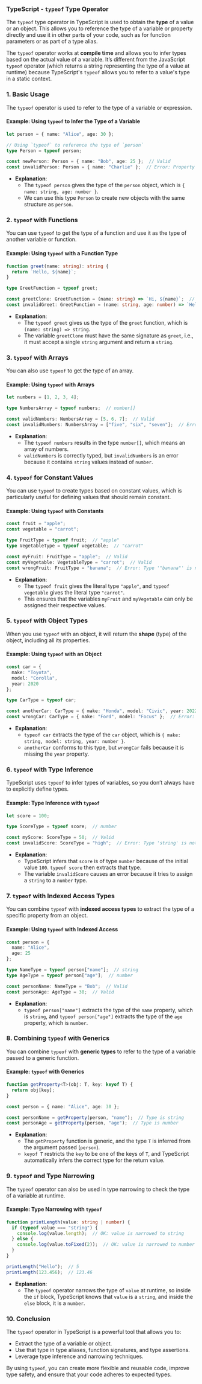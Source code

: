 ### TypeScript - `typeof` Type Operator

The `typeof` type operator in TypeScript is used to obtain the **type** of a value or an object. This allows you to reference the type of a variable or property directly and use it in other parts of your code, such as for function parameters or as part of a type alias.

The `typeof` operator works at **compile time** and allows you to infer types based on the actual value of a variable. It’s different from the JavaScript `typeof` operator (which returns a string representing the type of a value at runtime) because TypeScript's `typeof` allows you to refer to a value's type in a static context.

### **1. Basic Usage**

The `typeof` operator is used to refer to the type of a variable or expression.

#### **Example: Using `typeof` to Infer the Type of a Variable**
```typescript
let person = { name: "Alice", age: 30 };

// Using `typeof` to reference the type of `person`
type Person = typeof person;

const newPerson: Person = { name: "Bob", age: 25 };  // Valid
const invalidPerson: Person = { name: "Charlie" };  // Error: Property 'age' is missing.
```

- **Explanation**:
  - The `typeof person` gives the type of the `person` object, which is `{ name: string, age: number }`.
  - We can use this type `Person` to create new objects with the same structure as `person`.

### **2. `typeof` with Functions**

You can use `typeof` to get the type of a function and use it as the type of another variable or function.

#### **Example: Using `typeof` with a Function Type**
```typescript
function greet(name: string): string {
  return `Hello, ${name}`;
}

type GreetFunction = typeof greet;

const greetClone: GreetFunction = (name: string) => `Hi, ${name}`;  // Valid
const invalidGreet: GreetFunction = (name: string, age: number) => `Hello, ${name}`;  // Error: Too many arguments
```

- **Explanation**:
  - The `typeof greet` gives us the type of the `greet` function, which is `(name: string) => string`.
  - The variable `greetClone` must have the same signature as `greet`, i.e., it must accept a single `string` argument and return a `string`.

### **3. `typeof` with Arrays**

You can also use `typeof` to get the type of an array.

#### **Example: Using `typeof` with Arrays**
```typescript
let numbers = [1, 2, 3, 4];

type NumbersArray = typeof numbers;  // number[]

const validNumbers: NumbersArray = [5, 6, 7];  // Valid
const invalidNumbers: NumbersArray = ["five", "six", "seven"];  // Error: Type 'string' is not assignable to type 'number'
```

- **Explanation**:
  - The `typeof numbers` results in the type `number[]`, which means an array of numbers.
  - `validNumbers` is correctly typed, but `invalidNumbers` is an error because it contains `string` values instead of `number`.

### **4. `typeof` for Constant Values**

You can use `typeof` to create types based on constant values, which is particularly useful for defining values that should remain constant.

#### **Example: Using `typeof` with Constants**
```typescript
const fruit = "apple";
const vegetable = "carrot";

type FruitType = typeof fruit;  // "apple"
type VegetableType = typeof vegetable;  // "carrot"

const myFruit: FruitType = "apple";  // Valid
const myVegetable: VegetableType = "carrot";  // Valid
const wrongFruit: FruitType = "banana";  // Error: Type '"banana"' is not assignable to type '"apple"'
```

- **Explanation**:
  - The `typeof fruit` gives the literal type `"apple"`, and `typeof vegetable` gives the literal type `"carrot"`.
  - This ensures that the variables `myFruit` and `myVegetable` can only be assigned their respective values.

### **5. `typeof` with Object Types**

When you use `typeof` with an object, it will return the **shape** (type) of the object, including all its properties.

#### **Example: Using `typeof` with an Object**
```typescript
const car = {
  make: "Toyota",
  model: "Corolla",
  year: 2020
};

type CarType = typeof car;

const anotherCar: CarType = { make: "Honda", model: "Civic", year: 2022 };  // Valid
const wrongCar: CarType = { make: "Ford", model: "Focus" };  // Error: Property 'year' is missing.
```

- **Explanation**:
  - `typeof car` extracts the type of the `car` object, which is `{ make: string, model: string, year: number }`.
  - `anotherCar` conforms to this type, but `wrongCar` fails because it is missing the `year` property.

### **6. `typeof` with Type Inference**

TypeScript uses `typeof` to infer types of variables, so you don’t always have to explicitly define types.

#### **Example: Type Inference with `typeof`**
```typescript
let score = 100;

type ScoreType = typeof score;  // number

const myScore: ScoreType = 50;  // Valid
const invalidScore: ScoreType = "high";  // Error: Type 'string' is not assignable to type 'number'
```

- **Explanation**:
  - TypeScript infers that `score` is of type `number` because of the initial value `100`. `typeof score` then extracts that type.
  - The variable `invalidScore` causes an error because it tries to assign a `string` to a `number` type.

### **7. `typeof` with Indexed Access Types**

You can combine `typeof` with **indexed access types** to extract the type of a specific property from an object.

#### **Example: Using `typeof` with Indexed Access**
```typescript
const person = {
  name: "Alice",
  age: 25
};

type NameType = typeof person["name"];  // string
type AgeType = typeof person["age"];  // number

const personName: NameType = "Bob";  // Valid
const personAge: AgeType = 30;  // Valid
```

- **Explanation**:
  - `typeof person["name"]` extracts the type of the `name` property, which is `string`, and `typeof person["age"]` extracts the type of the `age` property, which is `number`.

### **8. Combining `typeof` with Generics**

You can combine `typeof` with **generic types** to refer to the type of a variable passed to a generic function.

#### **Example: `typeof` with Generics**
```typescript
function getProperty<T>(obj: T, key: keyof T) {
  return obj[key];
}

const person = { name: "Alice", age: 30 };

const personName = getProperty(person, "name");  // Type is string
const personAge = getProperty(person, "age");  // Type is number
```

- **Explanation**:
  - The `getProperty` function is generic, and the type `T` is inferred from the argument passed (`person`).
  - `keyof T` restricts the `key` to be one of the keys of `T`, and TypeScript automatically infers the correct type for the return value.

### **9. `typeof` and Type Narrowing**

The `typeof` operator can also be used in type narrowing to check the type of a variable at runtime.

#### **Example: Type Narrowing with `typeof`**
```typescript
function printLength(value: string | number) {
  if (typeof value === "string") {
    console.log(value.length);  // OK: value is narrowed to string
  } else {
    console.log(value.toFixed(2));  // OK: value is narrowed to number
  }
}

printLength("Hello");  // 5
printLength(123.456);  // 123.46
```

- **Explanation**:
  - The `typeof` operator narrows the type of `value` at runtime, so inside the `if` block, TypeScript knows that `value` is a `string`, and inside the `else` block, it is a `number`.

### **10. Conclusion**

The `typeof` operator in TypeScript is a powerful tool that allows you to:

- Extract the type of a variable or object.
- Use that type in type aliases, function signatures, and type assertions.
- Leverage type inference and narrowing techniques.

By using `typeof`, you can create more flexible and reusable code, improve type safety, and ensure that your code adheres to expected types.
